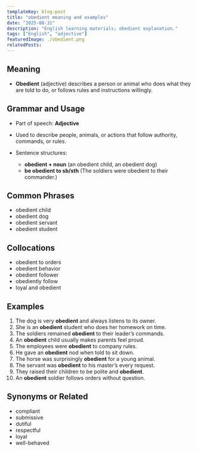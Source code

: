 ```yaml
---
templateKey: blog-post
title: "obedient meaning and examples"
date: "2025-08-31"
description: "English learning materials; obedient explanation."
tags: ["English", "adjective"]
featuredImage: ./obedient.png
relatedPosts:
---
```


## Meaning

- **Obedient** (adjective) describes a person or animal who does what they are told to do, or follows rules and instructions willingly.

## Grammar and Usage

- Part of speech: **Adjective**
- Used to describe people, animals, or actions that follow authority, commands, or rules.
- Sentence structures:

  - **obedient + noun** (an obedient child, an obedient dog)
  - **be obedient to sb/sth** (The soldiers were obedient to their commander.)

## Common Phrases

- obedient child
- obedient dog
- obedient servant
- obedient student

## Collocations

- obedient to orders
- obedient behavior
- obedient follower
- obediently follow
- loyal and obedient

## Examples

1. The dog is very **obedient** and always listens to its owner.
2. She is an **obedient** student who does her homework on time.
3. The soldiers remained **obedient** to their leader’s commands.
4. An **obedient** child usually makes parents feel proud.
5. The employees were **obedient** to company rules.
6. He gave an **obedient** nod when told to sit down.
7. The horse was surprisingly **obedient** for a young animal.
8. The servant was **obedient** to his master’s every request.
9. They raised their children to be polite and **obedient**.
10. An **obedient** soldier follows orders without question.

## Synonyms or Related

- compliant
- submissive
- dutiful
- respectful
- loyal
- well-behaved
